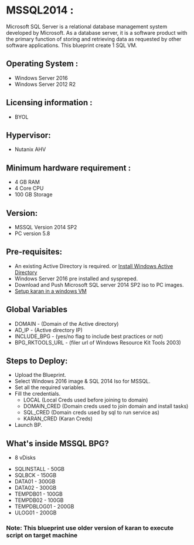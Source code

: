 MSSQL2014 :
==========
Microsoft SQL Server is a relational database management system developed by Microsoft. As a database server, it is a software product with the primary function of storing and retrieving data as requested by other software applications.
This blueprint create 1 SQL VM.

Operating System :
------------------
 - Windows Server 2016
 - Windows Server 2012 R2

Licensing information :
----------------------
 - BYOL

Hypervisor:
-----------
 - Nutanix AHV

Minimum hardware requirement :
-----------------------------
 - 4 GB RAM
 - 4 Core CPU
 - 100 GB Storage

Version:
--------
 - MSSQL Version 2014 SP2
 - PC version 5.8

Pre-requisites:
---------------
 - An existing Active Directory is required. or [Install Windows Active Directory](https://drive.google.com/open?id=1S0tIOPDTCZKvDWzZnZhyuphPFeGApyjLqUqQWMk2n6s)
 - Windows Server 2016 pre installed and syspreped.
 - Download and Push Microsoft SQL server 2014 SP2 iso to PC images.
 - [Setup karan in a windows VM](https://portal.nutanix.com/#/page/docs/details?targetId=Nutanix-Calm-Admin-Operations-Guide-v10:nuc-installing-karan-service-t.html)

Global Variables
----------------
 - DOMAIN - (Domain of the Active directory)
 - AD_IP - (Active directory IP)
 - INCLUDE_BPG - (yes/no flag to include best practices or not)
 - BPG_RKTOOLS_URL - (filer url of Windows Resource Kit Tools 2003)

Steps to Deploy:
----------------
 - Upload the Blueprint.
 - Select Windows 2016 image & SQL 2014 Iso for MSSQL.
 - Set all the required variables.
 - Fill the credentials.
    * LOCAL (Local Creds used before joining to domain)
    * DOMAIN_CRED (Domain creds used to join domain and install tasks)
    * SQL_CRED (Domain creds used by sql to run service as)
    * KARAN_CRED (Karan Creds)
 - Launch BP.

What's inside MSSQL BPG?
------------------------
 - 8 vDisks 
  * SQLINSTALL  - 50GB
  * SQLBCK      - 150GB
  * DATA01      - 300GB
  * DATA02      - 300GB
  * TEMPDB01    - 100GB
  * TEMPDB02    - 100GB
  * TEMPDBLOG01 - 200GB
  * ULOG01      - 200GB
 
 ### Note: This blueprint use older version of karan to execute script on target machine
